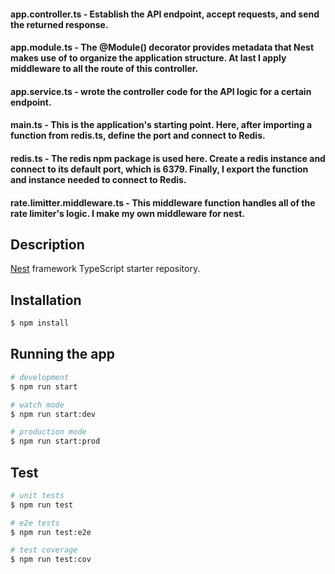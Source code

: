 #### app.controller.ts - Establish the API endpoint, accept requests, and send the returned response.
#### app.module.ts - The @Module() decorator provides metadata that Nest makes use of to organize the application structure. At last I apply middleware to all the route of this controller.
#### app.service.ts - wrote the controller code for the API logic for a certain endpoint.
#### main.ts - This is the application's starting point. Here, after importing a function from redis.ts, define the port and connect to Redis. 
#### redis.ts - The redis npm package is used here. Create a redis instance and connect to its default port, which is 6379. Finally, I export the function and instance needed to connect to Redis.
#### rate.limitter.middleware.ts - This middleware function handles all of the rate limiter's logic. I make my own middleware for nest.


## Description

[Nest](https://github.com/nestjs/nest) framework TypeScript starter repository.

## Installation

```bash
$ npm install
```

## Running the app

```bash
# development
$ npm run start

# watch mode
$ npm run start:dev

# production mode
$ npm run start:prod
```

## Test

```bash
# unit tests
$ npm run test

# e2e tests
$ npm run test:e2e

# test coverage
$ npm run test:cov
```
